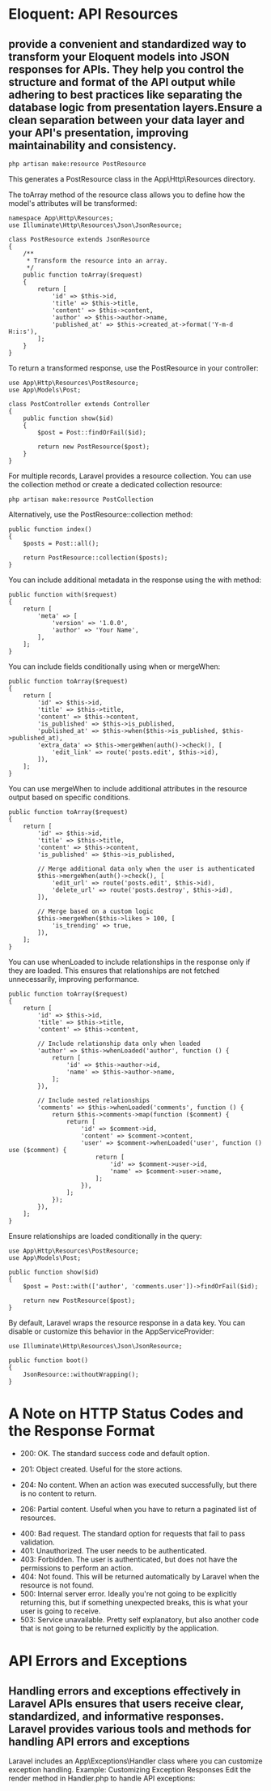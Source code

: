 # Eloquent: API Resources
## provide a convenient and standardized way to transform your Eloquent models into JSON responses for APIs. They help you control the structure and format of the API output while adhering to best practices like separating the database logic from presentation layers.Ensure a clean separation between your data layer and your API's presentation, improving maintainability and consistency.

    php artisan make:resource PostResource
  This generates a PostResource class in the App\Http\Resources directory.
  
The toArray method of the resource class allows you to define how the model's attributes will be transformed:

    namespace App\Http\Resources;
    use Illuminate\Http\Resources\Json\JsonResource;
    
    class PostResource extends JsonResource
    {
        /**
         * Transform the resource into an array.
         */
        public function toArray($request)
        {
            return [
                'id' => $this->id,
                'title' => $this->title,
                'content' => $this->content,
                'author' => $this->author->name,
                'published_at' => $this->created_at->format('Y-m-d H:i:s'),
            ];
        }
    }

To return a transformed response, use the PostResource in your controller:

    use App\Http\Resources\PostResource;
    use App\Models\Post;
    
    class PostController extends Controller
    {
        public function show($id)
        {
            $post = Post::findOrFail($id);
    
            return new PostResource($post);
        }
    }

For multiple records, Laravel provides a resource collection. You can use the collection method or create a dedicated collection resource:

    php artisan make:resource PostCollection

Alternatively, use the PostResource::collection method:

    public function index()
    {
        $posts = Post::all();
    
        return PostResource::collection($posts);
    }

You can include additional metadata in the response using the with method:

    public function with($request)
    {
        return [
            'meta' => [
                'version' => '1.0.0',
                'author' => 'Your Name',
            ],
        ];
    }

You can include fields conditionally using when or mergeWhen:

    public function toArray($request)
    {
        return [
            'id' => $this->id,
            'title' => $this->title,
            'content' => $this->content,
            'is_published' => $this->is_published,
            'published_at' => $this->when($this->is_published, $this->published_at),
            'extra_data' => $this->mergeWhen(auth()->check(), [
                'edit_link' => route('posts.edit', $this->id),
            ]),
        ];
    }
    
You can use mergeWhen to include additional attributes in the resource output based on specific conditions.

    public function toArray($request)
    {
        return [
            'id' => $this->id,
            'title' => $this->title,
            'content' => $this->content,
            'is_published' => $this->is_published,
            
            // Merge additional data only when the user is authenticated
            $this->mergeWhen(auth()->check(), [
                'edit_url' => route('posts.edit', $this->id),
                'delete_url' => route('posts.destroy', $this->id),
            ]),
    
            // Merge based on a custom logic
            $this->mergeWhen($this->likes > 100, [
                'is_trending' => true,
            ]),
        ];
    }

You can use whenLoaded to include relationships in the response only if they are loaded. This ensures that relationships are not fetched unnecessarily, improving performance.

    public function toArray($request)
    {
        return [
            'id' => $this->id,
            'title' => $this->title,
            'content' => $this->content,
    
            // Include relationship data only when loaded
            'author' => $this->whenLoaded('author', function () {
                return [
                    'id' => $this->author->id,
                    'name' => $this->author->name,
                ];
            }),
    
            // Include nested relationships
            'comments' => $this->whenLoaded('comments', function () {
                return $this->comments->map(function ($comment) {
                    return [
                        'id' => $comment->id,
                        'content' => $comment->content,
                        'user' => $comment->whenLoaded('user', function () use ($comment) {
                            return [
                                'id' => $comment->user->id,
                                'name' => $comment->user->name,
                            ];
                        }),
                    ];
                });
            }),
        ];
    }

Ensure relationships are loaded conditionally in the query:

    use App\Http\Resources\PostResource;
    use App\Models\Post;
    
    public function show($id)
    {
        $post = Post::with(['author', 'comments.user'])->findOrFail($id);
    
        return new PostResource($post);
    }

By default, Laravel wraps the resource response in a data key. You can disable or customize this behavior in the AppServiceProvider:

    use Illuminate\Http\Resources\Json\JsonResource;
    
    public function boot()
    {
        JsonResource::withoutWrapping();
    }

# A Note on HTTP Status Codes and the Response Format

- 200: OK. The standard success code and default option.
+ 201: Object created. Useful for the store actions.
* 204: No content. When an action was executed successfully, but there is no content to return.
- 206: Partial content. Useful when you have to return a paginated list of resources.
+ 400: Bad request. The standard option for requests that fail to pass validation.
+ 401: Unauthorized. The user needs to be authenticated.
+ 403: Forbidden. The user is authenticated, but does not have the permissions to perform an action.
+ 404: Not found. This will be returned automatically by Laravel when the resource is not found.
+ 500: Internal server error. Ideally you're not going to be explicitly returning this, but if something unexpected breaks, this is what your user is going to receive.
+ 503: Service unavailable. Pretty self explanatory, but also another code that is not going to be returned explicitly by the application.

# API Errors and Exceptions
## Handling errors and exceptions effectively in Laravel APIs ensures that users receive clear, standardized, and informative responses. Laravel provides various tools and methods for handling API errors and exceptions

Laravel includes an App\Exceptions\Handler class where you can customize exception handling.
Example: Customizing Exception Responses
Edit the render method in Handler.php to handle API exceptions:
